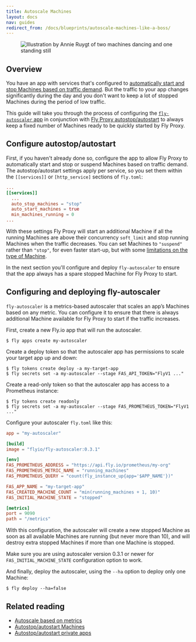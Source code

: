 ```yaml
---
title: Autoscale Machines
layout: docs
nav: guides
redirect_from: /docs/blueprints/autoscale-machines-like-a-boss/
---
```


<figure class="flex justify-center">
  <img src="/static/images/autoscale-machines.png" alt="Illustration by Annie Ruygt of two machines dancing and one standing still" class="w-full max-w-lg mx-auto">
</figure>

## Overview

You have an app with services that's configured to [automatically start
and stop Machines based on traffic demand](/docs/launch/autostop-autostart/). But the traffic to your app changes
significantly during the day and you don't want to keep a lot of stopped
Machines during the period of low traffic.

This guide will take you through the process of configuring the
[`fly-autoscaler` app](/docs/launch/autoscale-by-metric/) in conjunction with 
[Fly Proxy autostop/autostart](/docs/launch/autostop-autostart/) to 
always keep a fixed number of Machines ready to be quickly started 
by Fly Proxy.

## Configure autostop/autostart

First, if you haven't already done so, configure the app to allow Fly Proxy to automatically start and
stop or suspend Machines based on traffic demand. The autostop/autostart settings apply
per service, so you set them within the `[[services]]` or `[http_service]`
sections of `fly.toml`:

```toml
...
[[services]]
  ...
  auto_stop_machines = "stop"
  auto_start_machines = true
  min_machines_running = 0
...
```

With these settings Fly Proxy will start an additional Machine if all the
running Machines are above their concurrency `soft_limit` and stop running
Machines when the traffic decreases. You can set Machines to `"suspend"` rather than
`"stop"`, for even faster start-up, but with some [limitations on the type of Machine](https://community.fly.io/t/new-feature-in-preview-suspend-resume-for-machines/20672#current-limitations-and-caveats-8).

In the next section you'll configure
and deploy `fly-autoscaler` to ensure that the app always has a spare stopped
Machine for Fly Proxy to start.

## Configuring and deploying fly-autoscaler

`fly-autoscaler` is a metrics-based autoscaler that scales an app’s Machines
based on any metric. You can configure it to ensure that there is always
additional Machine available for Fly Proxy to start if the traffic increases.

First, create a new Fly.io app that will run the autoscaler.

```
$ fly apps create my-autoscaler
```

Create a deploy token so that the autoscaler app has permissions to scale your
target app up and down:

```
$ fly tokens create deploy -a my-target-app
$ fly secrets set -a my-autoscaler --stage FAS_API_TOKEN="FlyV1 ..."
```

Create a read-only token so that the autoscaler app has access to a Prometheus instance:

```
$ fly tokens create readonly
$ fly secrets set -a my-autoscaler --stage FAS_PROMETHEUS_TOKEN="FlyV1 ..."
```

Configure your autoscaler `fly.toml` like this:

```toml
app = "my-autoscaler"

[build]
image = "flyio/fly-autoscaler:0.3.1"

[env]
FAS_PROMETHEUS_ADDRESS = "https://api.fly.io/prometheus/my-org"
FAS_PROMETHEUS_METRIC_NAME = "running_machines"
FAS_PROMETHEUS_QUERY = "count(fly_instance_up{app='$APP_NAME'})"

FAS_APP_NAME = "my-target-app"
FAS_CREATED_MACHINE_COUNT = "min(running_machines + 1, 10)"
FAS_INITIAL_MACHINE_STATE = "stopped"

[metrics]
port = 9090
path = "/metrics"
```

With this configuration, the autoscaler will create a new stopped Machine as
soon as all available Machines are running (but never more than 10), and will destroy extra stopped
Machines if more than one Machine is stopped.

Make sure you are using autoscaler version 0.3.1 or newer for
`FAS_INITIAL_MACHINE_STATE` configuration option to work.

And finally, deploy the autoscaler, using the `--ha` option to deploy only one Machine:

```
$ fly deploy --ha=false
```

## Related reading

- [Autoscale based on metrics](/docs/launch/autoscale-by-metric/)
- [Autostop/autostart Machines](/docs/launch/autostop-autostart/)
- [Autostop/autostart private apps](/docs/blueprints/autostart-internal-apps/)
